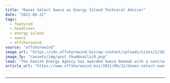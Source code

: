 ```yaml
---
title: "Danes Select Sweco as Energy Island Technical Adviser"
date: "2021-06-22"
tags: 
  - featured
  - headlines
  - energy island
  - sweco
  - offshorewind
source: "offshorewind"
image_url: "https://cdn.offshorewind.biz/wp-content/uploads/sites/2/2021/05/07123509/North-Sea-Energy-Island.png"
image_fp: "/assets/img/post_thumbnails/0.png"
lead: "The Danish Energy Agency has awarded Sweco Danmak with a contract for technical advice"
article_url: "https://www.offshorewind.biz/2021/06/22/danes-select-sweco-as-energy-island-technical-adviser/"
---
```


---
